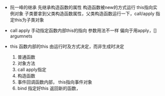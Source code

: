 - 阮一峰的继承
  先继承构造函数的属性
  构造函数被new的方式运行  this指向实例对象
  子类要拿到父类构造函数属性，父类构造函数运行一下，call/apply 指定this为子类对象


- call apply
  手动指定函数内部this的指向
  参数用法不一样 偏向于用apply，[] argumnets

- this  函数内部的this
  由运行时及方式决定，而非生成时决定
  1. 普通函数
  2. 对象方法
  3. call apply指定
  4. 构造函数
  5. 事件回调函数内部， this指向事件对象
  6. bind  指定好this 返回新的函数，